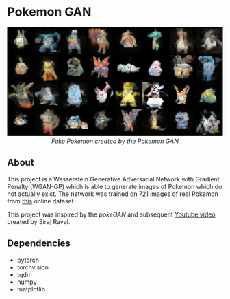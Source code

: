 # Pokemon GAN

<p align="center">
    <img src="fake_data/fake1600.png">
    <br>
    <i>Fake Pokemon created by the Pokemon GAN</i>
</p>



## About
This project is a Wasserstein Generative Adversarial Network with Gradient Penalty (WGAN-GP) which is able to generate images of Pokemon which do not actually exist. The network was trained on 721 images of real Pokemon from <a href="https://www.kaggle.com/datasets/vishalsubbiah/pokemon-images-and-types">this</a> online dataset. 

This project was inspired by the *pokeGAN* and subsequent <a href="https://www.youtube.com/watch?v=yz6dNf7X7SA&t">Youtube video</a> created by Siraj Raval.

## Dependencies
- pytorch
- torchvision
- tqdm
- numpy
- matplotlib